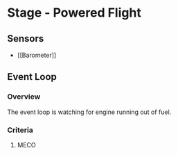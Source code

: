 # Stage - Powered Flight
## Sensors
- [[Barometer]]
## Event Loop
### Overview
The event loop is watching for engine running out of fuel.

### Criteria
1. MECO